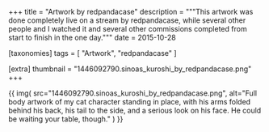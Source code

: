 +++
title = "Artwork by redpandacase"
description = """This artwork was done completely live on a stream by redpandacase, while several other people and I watched it and several other commissions completed from start to finish in the one day."""
date = 2015-10-28

[taxonomies]
tags = [
    "Artwork", "redpandacase"
]

[extra]
thumbnail = "1446092790.sinoas_kuroshi_by_redpandacase.png"
+++

{{
    img(
        src="1446092790.sinoas_kuroshi_by_redpandacase.png",
        alt="Full body artwork of my cat character standing in place, with his arms folded behind his back, his tail to the side, and a serious look on his face. He could be waiting your table, though."
    )
}}
